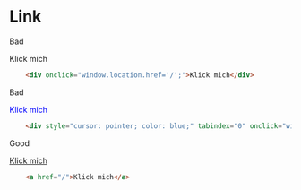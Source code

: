 # Link

<div class="flex flex-wrap">
<div class="w-1/6">
	<p>
		Bad
	<p>
</div>
<div class="w-2/6">
	<div onclick="window.location.href='/';">Klick mich</div>
</div>
<div class="w-3/6">

``` html
	<div onclick="window.location.href='/';">Klick mich</div>
```
</div>
<div class="w-1/6">
	<p>
		Bad
	<p>
</div>
<div class="w-2/6">
	<div style="cursor: pointer; color: blue;" tabindex="0" onclick="window.location.href='/';">Klick mich</div>
</div>
<div class="w-3/6">

``` html
	<div style="cursor: pointer; color: blue;" tabindex="0" onclick="window.location.href='/';">Klick mich</div>
```
</div>
<div class="w-1/6">
	<p>
		Good
	<p>
</div>
<div class="w-2/6">
	<a href="/">Klick mich</a>
</div>
<div class="w-3/6">

``` html
	<a href="/">Klick mich</a>
```
</div>
</div>
